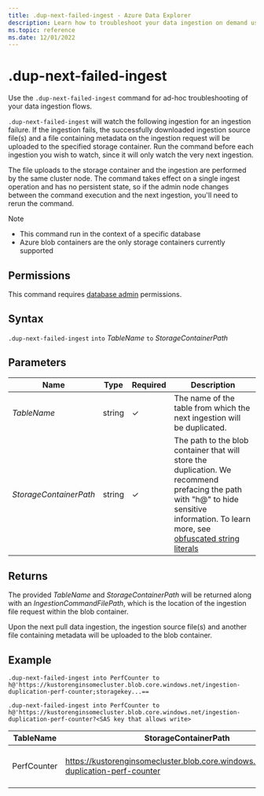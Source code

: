```yaml
---
title: .dup-next-failed-ingest - Azure Data Explorer
description: Learn how to troubleshoot your data ingestion on demand using the .dup-next-failed-ingest command.
ms.topic: reference
ms.date: 12/01/2022
---
```


# .dup-next-failed-ingest

Use the `.dup-next-failed-ingest` command for ad-hoc troubleshooting of your data ingestion flows.

`.dup-next-failed-ingest` will watch the following ingestion for an ingestion failure. If the ingestion fails, the successfully downloaded ingestion source file(s) and a file containing metadata on the ingestion request will be uploaded to the specified storage container. Run the command before each ingestion you wish to watch, since it will only watch the very next ingestion.

The file uploads to the storage container and the ingestion are performed by the same cluster node. The command takes effect on a single ingest operation and has no persistent state, so if the admin node changes between the command execution and the next ingestion, you'll need to rerun the command.

> [!NOTE]
>
> * This command run in the context of a specific database
> * Azure blob containers are the only storage containers currently supported

## Permissions

This command requires [database admin](access-control/role-based-authorization.md) permissions.

## Syntax

`.dup-next-failed-ingest` `into` *TableName* `to` *StorageContainerPath*

## Parameters

|Name|Type|Required|Description|
|--|--|--|--|
|*TableName* | string | &check; | The name of the table from which the next ingestion will be duplicated.|
|*StorageContainerPath*| string | &check; | The path to the blob container that will store the duplication. We recommend prefacing the path with "h@" to hide sensitive information. To learn more, see [obfuscated string literals](../query/scalar-data-types/string.md#obfuscated-string-literals)|

## Returns

The provided *TableName* and *StorageContainerPath* will be returned along with an *IngestionCommandFilePath*, which is the location of the ingestion file request within the blob container.

Upon the next pull data ingestion, the ingestion source file(s) and another file containing metadata will be uploaded to the blob container.

## Example

```kusto
.dup-next-failed-ingest into PerfCounter to h@'https://kustorenginsomecluster.blob.core.windows.net/ingestion-duplication-perf-counter;storagekey...==

.dup-next-failed-ingest into PerfCounter to h@'https://kustorenginsomecluster.blob.core.windows.net/ingestion-duplication-perf-counter?<SAS key that allows write>

```

|TableName|StorageContainerPath|IngestionCommandFilePath|
|--|--|--|
|PerfCounter|https://kustorenginsomecluster.blob.core.windows.net/ingestion-duplication-perf-counter|ingestionrequest-KustoEH-PerfCounter-083736db-8cf7-4166-85fd-74ef54e491d1|
